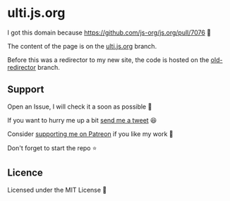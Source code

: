 # ulti.js.org

I got this domain because https://github.com/js-org/js.org/pull/7076 👀

The content of the page is on the
[ulti.js.org](https://github.com/UltiRequiem/ultirequiem.github.io/tree/ulti.js.org)
branch.

Before this was a redirector to my new site, the code is hosted on the
[old-redirector](https://github.com/UltiRequiem/ultirequiem.github.io/tree/old-redirector)
branch.

## Support

Open an Issue, I will check it a soon as possible 👀

If you want to hurry me up a bit
[send me a tweet](https://twitter.com/UltiRequiem) 😆

Consider [supporting me on Patreon](https://patreon.com/UltiRequiem) if you like
my work 🙏

Don't forget to start the repo ⭐

## Licence

Licensed under the MIT License 📄
